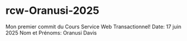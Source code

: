 # rcw-Oranusi-2025
Mon premier commit du Cours Service Web Transactionnel!
Date: 17 juin 2025
Nom et Prénoms: Oranusi Davis
